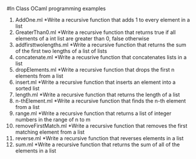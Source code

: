 #In Class OCaml programming examples

1. AddOne.ml
  *Write a recursive function that adds 1 to every element in a list
2. GreaterThan0.ml
  *Write a recursive function that returns true if all elements of a int list are greater than 0, false otherwise
4. addfirsttwolengths.ml
  *Write a recursive function that returns the sum of the first two lengths of a list of lists
6. concatenate.ml
  *Write a recusrive function that concatenates lists in a list
8. dropElements.ml
  *Write a recursive function that drops the first n elements from a list
10. insert.ml
  *Write a recursive function that inserts an element into a sorted list
12. length.ml
  *Write a recursive function that returns the length of a list
14. n-thElement.ml
  *Write a recursive function that finds the n-th element from a list
16. range.ml
  *Write a recursive function that returns a list of integer numbers in the range of n to m
18. removeFirstMatch.ml
  *Write a recursive function that removes the first matching element from a list
20. reverse.ml
  *Write a recursive function that reverses elements in a list
22. sum.ml
  *Write a recursive function that returns the sum of all of the elements in a list
